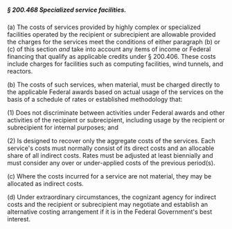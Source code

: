 ##### § 200.468 Specialized service facilities. #####

(a) The costs of services provided by highly complex or specialized facilities operated by the recipient or subrecipient are allowable provided the charges for the services meet the conditions of either paragraph (b) or (c) of this section *and* take into account any items of income or Federal financing that qualify as applicable credits under § 200.406. These costs include charges for facilities such as computing facilities, wind tunnels, and reactors.

(b) The costs of such services, when material, must be charged directly to the applicable Federal awards based on actual usage of the services on the basis of a schedule of rates or established methodology that:

(1) Does not discriminate between activities under Federal awards and other activities of the recipient or subrecipient, including usage by the recipient or subrecipient for internal purposes; and

(2) Is designed to recover only the aggregate costs of the services. Each service's costs must normally consist of its direct costs and an allocable share of all indirect costs. Rates must be adjusted at least biennially and must consider any over or under-applied costs of the previous period(s).

(c) Where the costs incurred for a service are not material, they may be allocated as indirect costs.

(d) Under extraordinary circumstances, the cognizant agency for indirect costs and the recipient or subrecipient may negotiate and establish an alternative costing arrangement if it is in the Federal Government's best interest.